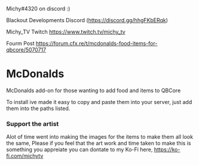 Michy#4320 on discord :)

Blackout Developments Discord 
(https://discord.gg/hhgFKbERqk)

Michy_TV Twitch
https://www.twitch.tv/michy_tv

Fourm Post
https://forum.cfx.re/t/mcdonalds-food-items-for-qbcore/5070717

# McDonalds
McDonalds add-on for those wanting to add food and items to QBCore


To install ive made it easy to copy and paste them into your server, just add them into the paths listed.



### Support the artist ###

Alot of time went into making the images for the items to make them all look the same, Please if you feel that the art work and time taken
to make this is something you appreiate you can dontate to my Ko-Fi here, 
https://ko-fi.com/michytv

